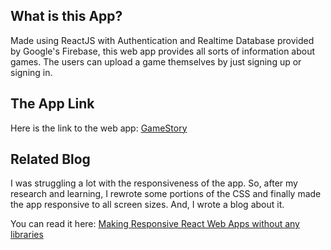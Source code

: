 ## What is this App?
Made using ReactJS with Authentication and Realtime Database provided by Google's Firebase, this web app provides all sorts of information about games. The users can upload a game themselves by just signing up or signing in. 
## The App Link
Here is the link to the web app:  [GameStory](https://aniruddh-mukherjee.github.io/game-story/)
## Related Blog
I was struggling a lot with the responsiveness of the app. So, after my research and learning, I rewrote some portions of the CSS and finally  made the app responsive to all screen sizes. And, I wrote a blog about it.

You can read it  here: [Making Responsive React Web Apps without any libraries](https://dev.to/aniruddhmukherjee/making-responsive-react-web-apps-without-any-libraries-5h6h)
